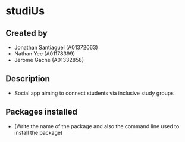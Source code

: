 # studiUs

## Created by
- Jonathan Santiaguel (A01372063)
- Nathan Yee (A01178399)
- Jerome Gache (A01332858)

## Description
- Social app aiming to connect students via inclusive study groups

## Packages installed
- (Write the name of the package and also the command line used to
install the package)
